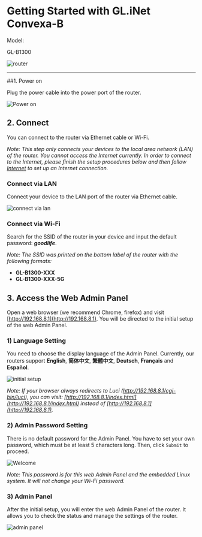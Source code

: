 # Getting Started with GL.iNet Convexa-B

Model:

GL-B1300

![router](https://static.gl-inet.com/docs/en/3/setup/convexa_b/first-time_setup/router.jpg)



---

##1. Power on 

Plug the power cable into the power port of the router.

![Power on](https://static.gl-inet.com/docs/en/3/setup/convexa_b/first-time_setup/power1.jpg)



## 2. Connect 

You can connect to the router via Ethernet cable or Wi-Fi.

*Note: This step only connects your devices to the local area network (LAN) of the router. You cannot access the Internet currently. In order to connect to the Internet, please finish the setup procedures below and then follow [Internet](internet.md) to set up an Internet connection.*



### Connect via LAN 
Connect your device to the LAN port of the router via Ethernet cable.

![connect via lan](https://static.gl-inet.com/docs/en/3/setup/convexa_b/first-time_setup/connect.jpg)



### Connect via Wi-Fi
Search for the SSID of the router in your device and input the default password: ***goodlife***.

*Note: The SSID was printed on the bottom label of the router with the following formats:*

- **GL-B1300-XXX**
- **GL-B1300-XXX-5G**




## 3. Access the Web Admin Panel

Open a web browser (we recommend Chrome, firefox) and visit [http://192.168.8.1](http://192.168.8.1). You will be directed to the initial setup of the web Admin Panel.



### 1) Language Setting
You need to choose the display language of the Admin Panel. Currently, our routers support **English**, **简体中文**, **繁體中文**, **Deutsch**, **Français** and **Español**.

![initial setup](https://static.gl-inet.com/docs/en/3/setup/convexa_b/first-time_setup/welcome.jpg)

*Note: If your browser always redirects to Luci (http://192.168.8.1/cgi-bin/luci), you can  visit: [http://192.168.8.1/index.html](http://192.168.8.1/index.html) instead of [http://192.168.8.1](http://192.168.8.1).*

  

### 2) Admin Password Setting
There is no default password for the Admin Panel. You have to set your own password, which must be at least 5 characters long. Then, click `Submit` to proceed.

![Welcome](https://static.gl-inet.com/docs/en/3/setup/convexa_b/first-time_setup/password.jpg)

*Note: This password is for this web Admin Panel and the embedded Linux system. It will not change your Wi-Fi password.*



### 3) Admin Panel
After the initial setup, you will enter the web Admin Panel of the router. It allows you to check the status and manage the settings of the router.

![admin panel](https://static.gl-inet.com/docs/en/3/setup/convexa_b/first-time_setup/main_ui.jpg)
